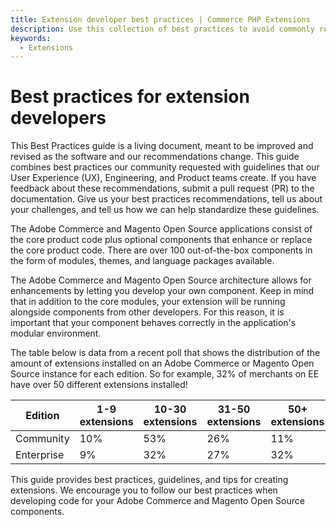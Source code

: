 ```yaml
---
title: Extension developer best practices | Commerce PHP Extensions
description: Use this collection of best practices to avoid commonly reported issues in third-party Adobe Commerce and Magento Open source extensions.
keywords:
  - Extensions
---
```


# Best practices for extension developers

<InlineAlert variant="info" slots="text"/>

This Best Practices guide is a living document, meant to be improved and revised as the software and our recommendations change. This guide combines best practices our community requested with guidelines that our User Experience (UX), Engineering, and Product teams create.
If you have feedback about these recommendations, submit a pull request (PR) to the documentation. Give us your best practices recommendations, tell us about your challenges, and tell us how we can help standardize these guidelines.

The Adobe Commerce and Magento Open Source applications consist of the core product code plus optional components that enhance or replace the core product code. There are over 100 out-of-the-box components in the form of modules, themes, and language packages available.

The Adobe Commerce and Magento Open Source architecture allows for enhancements by letting you develop your own component. Keep in mind that in addition to the core modules, your extension will be running alongside components from other developers. For this reason, it is important that your component behaves correctly in the application's modular environment.

The table below is data from a recent poll that shows the distribution of the amount of extensions installed on an Adobe Commerce or Magento Open Source instance for each edition. So for example, 32% of merchants on EE have over 50 different extensions installed!

| Edition   | 1-9 extensions | 10-30 extensions| 31-50 extensions| 50+ extensions|
| --------- | --- | ----- | ----- | --- |
| Community | 10% | 53%   | 26%   | 11% |
| Enterprise| 9%  | 32%   | 27%   | 32% |

This guide provides best practices, guidelines, and tips for creating extensions. We encourage you to follow our best practices when developing code for your Adobe Commerce and Magento Open Source components.
